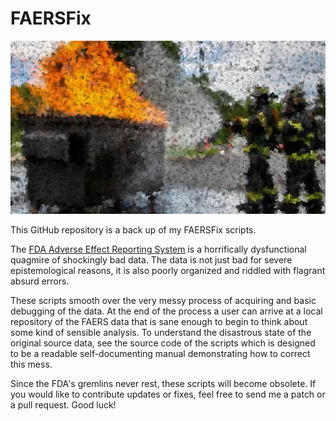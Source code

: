 FAERSFix
========

![alt text](./fix.jpg "What a mess!")

This GitHub repository is a back up of my FAERSFix scripts. 

The
[FDA Adverse Effect Reporting System](https://www.fda.gov/Drugs/GuidanceComplianceRegulatoryInformation/Surveillance/AdverseDrugEffects/ucm082193.htm)
is a horrifically dysfunctional quagmire of shockingly bad data. The
data is not just bad for severe epistemological reasons, it is also
poorly organized and riddled with flagrant absurd errors.

These scripts smooth over the very messy process of acquiring and
basic debugging of the data. At the end of the process a user can
arrive at a local repository of the FAERS data that is sane enough to
begin to think about some kind of sensible analysis. To understand the
disastrous state of the original source data, see the source code of
the scripts which is designed to be a readable self-documenting manual
demonstrating how to correct this mess.

Since the FDA's gremlins never rest, these scripts will become
obsolete. If you would like to contribute updates or fixes, feel free
to send me a patch or a pull request. Good luck!
